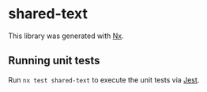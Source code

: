 # shared-text

This library was generated with [Nx](https://nx.dev).

## Running unit tests

Run `nx test shared-text` to execute the unit tests via [Jest](https://jestjs.io).
